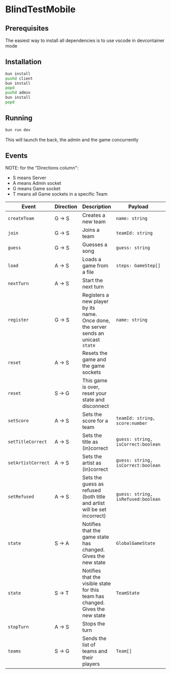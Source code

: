 # BlindTestMobile

## Prerequisites

The easiest way to install all dependencies is to use vscode in devcontainer mode

## Installation

```bash
bun install
pushd client
bun install
popd
pushd admin
bun install
popd
```

## Running

```bash
bun run dev
```

This will launch the back, the admin and the game concurrently

## Events

NOTE: for the "Directions column":

- S means Server
- A means Admin socket
- G means Game socket
- T means all Game sockets in a specific Team

| Event              | Direction | Description                                                                        | Payload                            | Response              |
| ------------------ | --------- | ---------------------------------------------------------------------------------- | ---------------------------------- | --------------------- |
| `createTeam`       | G -> S    | Creates a new team                                                                 | `name: string`                     | `teamId: string`      |
| `join`             | G -> S    | Joins a team                                                                       | `teamId: string`                   | `success:boolean`     |
| `guess`            | G -> S    | Guesses a song                                                                     | `guess: string`                    | `result: GuessResult` |
| `load`             | A -> S    | Loads a game from a file                                                           | `steps: GameStep[]`                |                       |
| `nextTurn`         | A -> S    | Start the next turn                                                                |                                    |                       |
| `register`         | G -> S    | Registers a new player by its name. Once done, the server sends an unicast `state` | `name: string`                     | `userId: string`      |
| `reset`            | A -> S    | Resets the game and the game sockets                                               |                                    |                       |
| `reset`            | S -> G    | This game is over, reset your state and disconnect                                 |                                    |                       |
| `setScore`         | A -> S    | Sets the score for a team                                                          | `teamId: string, score:number`     |                       |
| `setTitleCorrect`  | A -> S    | Sets the title as (in)correct                                                      | `guess: string, isCorrect:boolean` |                       |
| `setArtistCorrect` | A -> S    | Sets the artist as (in)correct                                                     | `guess: string, isCorrect:boolean` |                       |
| `setRefused`       | A -> S    | Sets the guess as refused (both title and artist will be set incorrect)            | `guess: string, isRefused:boolean` |                       |
| `state`            | S -> A    | Notifies that the game state has changed. Gives the new state                      | `GlobalGameState`                  |                       |
| `state`            | S -> T    | Notifies that the visible state for this team has changed. Gives the new state     | `TeamState`                        |                       |
| `stopTurn`         | A -> S    | Stops the turn                                                                     |                                    |                       |
| `teams`            | S -> G    | Sends the list of teams and their players                                          | `Team[]`                           |                       |

